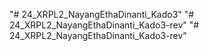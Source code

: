 "# 24_XRPL2_NayangEthaDinanti_Kado3" 
"# 24_XRPL2_NayangEthaDinanti_Kado3-rev" 
"# 24_XRPL2_NayangEthaDinanti_Kado3-rev" 
